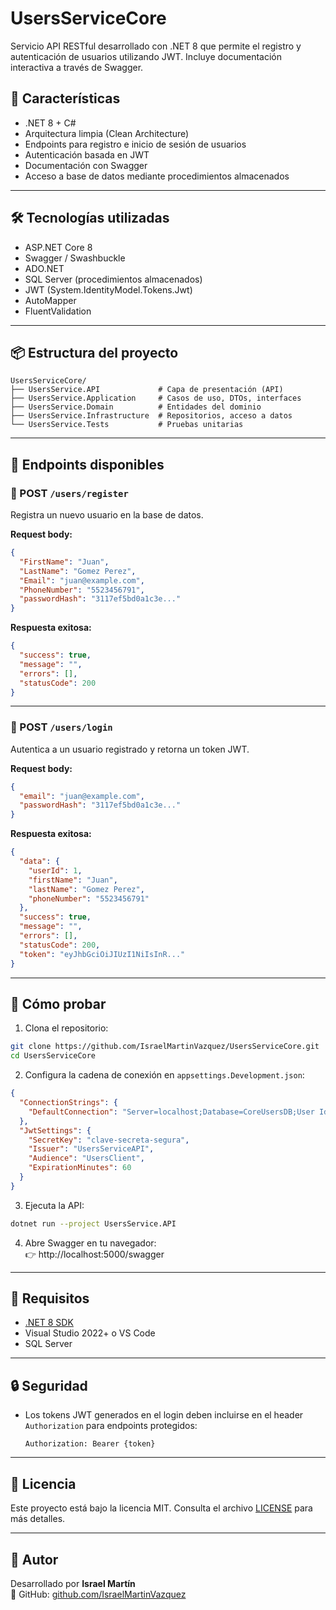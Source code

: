 # UsersServiceCore

Servicio API RESTful desarrollado con .NET 8 que permite el registro y autenticación de usuarios utilizando JWT. Incluye documentación interactiva a través de Swagger.

## 🚀 Características

- .NET 8 + C#
- Arquitectura limpia (Clean Architecture)
- Endpoints para registro e inicio de sesión de usuarios
- Autenticación basada en JWT
- Documentación con Swagger
- Acceso a base de datos mediante procedimientos almacenados

---

## 🛠️ Tecnologías utilizadas

- ASP.NET Core 8
- Swagger / Swashbuckle
- ADO.NET
- SQL Server (procedimientos almacenados)
- JWT (System.IdentityModel.Tokens.Jwt)
- AutoMapper
- FluentValidation

---

## 📦 Estructura del proyecto

```plaintext
UsersServiceCore/
├── UsersService.API             # Capa de presentación (API)
├── UsersService.Application     # Casos de uso, DTOs, interfaces
├── UsersService.Domain          # Entidades del dominio
├── UsersService.Infrastructure  # Repositorios, acceso a datos
└── UsersService.Tests           # Pruebas unitarias
```

---

## 📌 Endpoints disponibles

### 🔐 POST `/users/register`

Registra un nuevo usuario en la base de datos.

**Request body:**
```json
{
  "FirstName": "Juan",
  "LastName": "Gomez Perez",
  "Email": "juan@example.com",
  "PhoneNumber": "5523456791",
  "passwordHash": "3117ef5bd0a1c3e..."
}
```

**Respuesta exitosa:**
```json
{
  "success": true,
  "message": "",
  "errors": [],
  "statusCode": 200
}
```

---

### 🔐 POST `/users/login`

Autentica a un usuario registrado y retorna un token JWT.

**Request body:**
```json
{
  "email": "juan@example.com",
  "passwordHash": "3117ef5bd0a1c3e..."
}
```

**Respuesta exitosa:**
```json
{
  "data": {
    "userId": 1,
    "firstName": "Juan",
    "lastName": "Gomez Perez",
    "phoneNumber": "5523456791"
  },
  "success": true,
  "message": "",
  "errors": [],
  "statusCode": 200,
  "token": "eyJhbGciOiJIUzI1NiIsInR..."
}
```

---

## 🧪 Cómo probar

1. Clona el repositorio:

```bash
git clone https://github.com/IsraelMartinVazquez/UsersServiceCore.git
cd UsersServiceCore
```

2. Configura la cadena de conexión en `appsettings.Development.json`:

```json
{
  "ConnectionStrings": {
    "DefaultConnection": "Server=localhost;Database=CoreUsersDB;User Id=sa;Password=pass;TrustServerCertificate=true;"
  },
  "JwtSettings": {
    "SecretKey": "clave-secreta-segura",
    "Issuer": "UsersServiceAPI",
    "Audience": "UsersClient",
    "ExpirationMinutes": 60
  }
}
```

3. Ejecuta la API:

```bash
dotnet run --project UsersService.API
```

4. Abre Swagger en tu navegador:  
   👉 http://localhost:5000/swagger

---

## 🧰 Requisitos

- [.NET 8 SDK](https://dotnet.microsoft.com/en-us/download/dotnet/8.0)
- Visual Studio 2022+ o VS Code
- SQL Server

---

## 🔒 Seguridad

- Los tokens JWT generados en el login deben incluirse en el header `Authorization` para endpoints protegidos:
  ```
  Authorization: Bearer {token}
  ```

---

## 📄 Licencia

Este proyecto está bajo la licencia MIT. Consulta el archivo [LICENSE](LICENSE) para más detalles.

---

## 🙋 Autor

Desarrollado por **Israel Martín**  
🔗 GitHub: [github.com/IsraelMartinVazquez](https://github.com/IsraelMartinVazquez)
